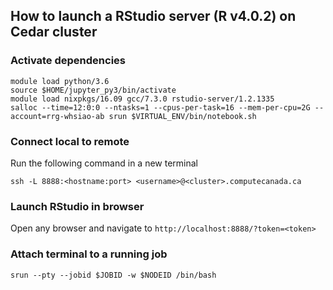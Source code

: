 ## How to launch a RStudio server (R v4.0.2) on Cedar cluster

### Activate dependencies
```
module load python/3.6
source $HOME/jupyter_py3/bin/activate
module load nixpkgs/16.09 gcc/7.3.0 rstudio-server/1.2.1335
salloc --time=12:0:0 --ntasks=1 --cpus-per-task=16 --mem-per-cpu=2G --account=rrg-whsiao-ab srun $VIRTUAL_ENV/bin/notebook.sh
```

### Connect local to remote
Run the following command in a new terminal
```
ssh -L 8888:<hostname:port> <username>@<cluster>.computecanada.ca
```

### Launch RStudio in browser
Open any browser and navigate to `http://localhost:8888/?token=<token>`

### Attach terminal to a running job
```
srun --pty --jobid $JOBID -w $NODEID /bin/bash
```
